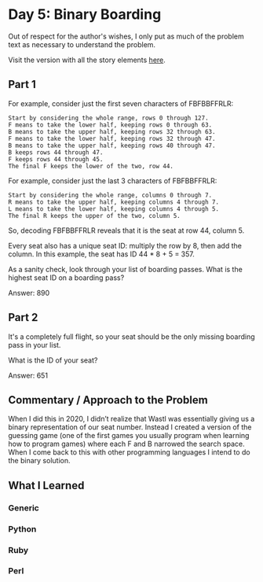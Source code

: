 # Day 5: Binary Boarding

Out of respect for the author's wishes, I only put as much of the problem text as necessary to understand the problem.

Visit the version with all the story elements [here](https://adventofcode.com/2020/day/5).

## Part 1

For example, consider just the first seven characters of FBFBBFFRLR:

    Start by considering the whole range, rows 0 through 127.
    F means to take the lower half, keeping rows 0 through 63.
    B means to take the upper half, keeping rows 32 through 63.
    F means to take the lower half, keeping rows 32 through 47.
    B means to take the upper half, keeping rows 40 through 47.
    B keeps rows 44 through 47.
    F keeps rows 44 through 45.
    The final F keeps the lower of the two, row 44.

For example, consider just the last 3 characters of FBFBBFFRLR:

    Start by considering the whole range, columns 0 through 7.
    R means to take the upper half, keeping columns 4 through 7.
    L means to take the lower half, keeping columns 4 through 5.
    The final R keeps the upper of the two, column 5.

So, decoding FBFBBFFRLR reveals that it is the seat at row 44, column 5.

Every seat also has a unique seat ID: multiply the row by 8, then add the column. In this example, the seat has ID 44 * 8 + 5 = 357.

As a sanity check, look through your list of boarding passes. What is the highest seat ID on a boarding pass?

Answer: 890

## Part 2

It's a completely full flight, so your seat should be the only missing boarding pass in your list.

What is the ID of your seat?

Answer: 651

## Commentary / Approach to the Problem
When I did this in 2020, I didn’t realize that Wastl was essentially giving us a binary representation of our seat number. Instead I created a version of the guessing game (one of the first games you usually program when learning how to program games) where each F and B narrowed the search space. When I come back to this with other programming languages I intend to do the binary solution.
## What I Learned

### Generic

### Python

### Ruby

### Perl

